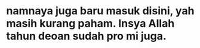 # namnaya juga baru masuk disini, yah masih kurang paham. Insya Allah tahun deoan sudah pro mi juga.
